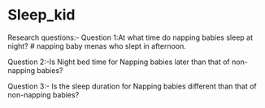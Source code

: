 # Sleep_kid

Research questions:-
Question 1:At what time do napping babies sleep at night?
    # napping baby menas who slept in afternoon.
    
Question 2:-Is Night bed time for Napping babies later than that of non-napping babies?
    
Question 3:- Is the sleep duration for Napping babies different than that of non-napping babies?
